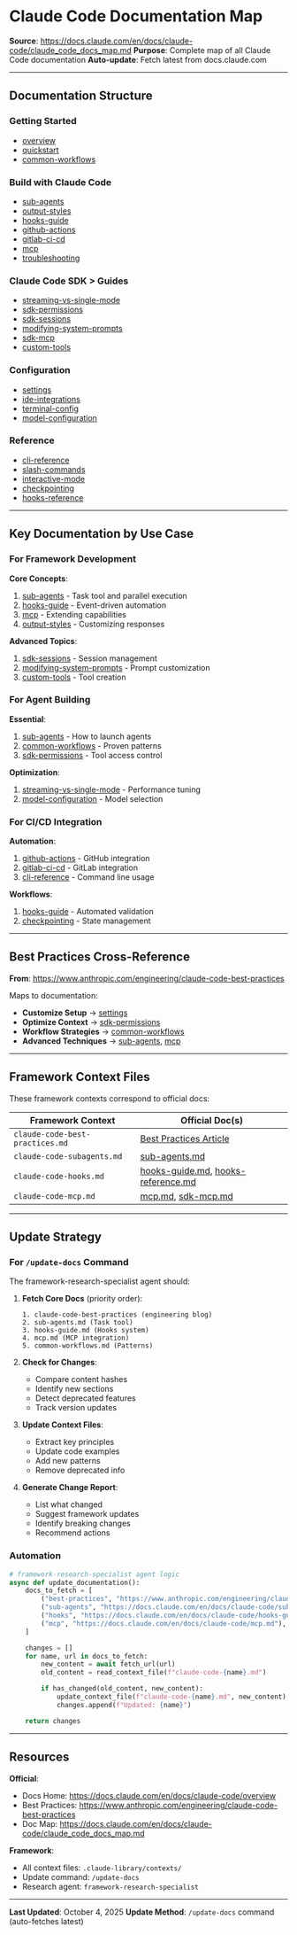 # Claude Code Documentation Map

**Source**: https://docs.claude.com/en/docs/claude-code/claude_code_docs_map.md
**Purpose**: Complete map of all Claude Code documentation
**Auto-update**: Fetch latest from docs.claude.com

---

## Documentation Structure

### Getting Started
- [overview](https://docs.claude.com/en/docs/claude-code/overview.md)
- [quickstart](https://docs.claude.com/en/docs/claude-code/quickstart.md)
- [common-workflows](https://docs.claude.com/en/docs/claude-code/common-workflows.md)

### Build with Claude Code
- [sub-agents](https://docs.claude.com/en/docs/claude-code/sub-agents.md)
- [output-styles](https://docs.claude.com/en/docs/claude-code/output-styles.md)
- [hooks-guide](https://docs.claude.com/en/docs/claude-code/hooks-guide.md)
- [github-actions](https://docs.claude.com/en/docs/claude-code/github-actions.md)
- [gitlab-ci-cd](https://docs.claude.com/en/docs/claude-code/gitlab-ci-cd.md)
- [mcp](https://docs.claude.com/en/docs/claude-code/mcp.md)
- [troubleshooting](https://docs.claude.com/en/docs/claude-code/troubleshooting.md)

### Claude Code SDK > Guides
- [streaming-vs-single-mode](https://docs.claude.com/en/docs/claude-code/sdk/streaming-vs-single-mode.md)
- [sdk-permissions](https://docs.claude.com/en/docs/claude-code/sdk/sdk-permissions.md)
- [sdk-sessions](https://docs.claude.com/en/docs/claude-code/sdk/sdk-sessions.md)
- [modifying-system-prompts](https://docs.claude.com/en/docs/claude-code/sdk/modifying-system-prompts.md)
- [sdk-mcp](https://docs.claude.com/en/docs/claude-code/sdk/sdk-mcp.md)
- [custom-tools](https://docs.claude.com/en/docs/claude-code/sdk/custom-tools.md)

### Configuration
- [settings](https://docs.claude.com/en/docs/claude-code/settings.md)
- [ide-integrations](https://docs.claude.com/en/docs/claude-code/ide-integrations.md)
- [terminal-config](https://docs.claude.com/en/docs/claude-code/terminal-config.md)
- [model-configuration](https://docs.claude.com/en/docs/claude-code/model-configuration.md)

### Reference
- [cli-reference](https://docs.claude.com/en/docs/claude-code/cli-reference.md)
- [slash-commands](https://docs.claude.com/en/docs/claude-code/slash-commands.md)
- [interactive-mode](https://docs.claude.com/en/docs/claude-code/interactive-mode.md)
- [checkpointing](https://docs.claude.com/en/docs/claude-code/checkpointing.md)
- [hooks-reference](https://docs.claude.com/en/docs/claude-code/hooks-reference.md)

---

## Key Documentation by Use Case

### For Framework Development

**Core Concepts**:
1. [sub-agents](https://docs.claude.com/en/docs/claude-code/sub-agents.md) - Task tool and parallel execution
2. [hooks-guide](https://docs.claude.com/en/docs/claude-code/hooks-guide.md) - Event-driven automation
3. [mcp](https://docs.claude.com/en/docs/claude-code/mcp.md) - Extending capabilities
4. [output-styles](https://docs.claude.com/en/docs/claude-code/output-styles.md) - Customizing responses

**Advanced Topics**:
1. [sdk-sessions](https://docs.claude.com/en/docs/claude-code/sdk/sdk-sessions.md) - Session management
2. [modifying-system-prompts](https://docs.claude.com/en/docs/claude-code/sdk/modifying-system-prompts.md) - Prompt customization
3. [custom-tools](https://docs.claude.com/en/docs/claude-code/sdk/custom-tools.md) - Tool creation

### For Agent Building

**Essential**:
1. [sub-agents](https://docs.claude.com/en/docs/claude-code/sub-agents.md) - How to launch agents
2. [common-workflows](https://docs.claude.com/en/docs/claude-code/common-workflows.md) - Proven patterns
3. [sdk-permissions](https://docs.claude.com/en/docs/claude-code/sdk/sdk-permissions.md) - Tool access control

**Optimization**:
1. [streaming-vs-single-mode](https://docs.claude.com/en/docs/claude-code/sdk/streaming-vs-single-mode.md) - Performance tuning
2. [model-configuration](https://docs.claude.com/en/docs/claude-code/model-configuration.md) - Model selection

### For CI/CD Integration

**Automation**:
1. [github-actions](https://docs.claude.com/en/docs/claude-code/github-actions.md) - GitHub integration
2. [gitlab-ci-cd](https://docs.claude.com/en/docs/claude-code/gitlab-ci-cd.md) - GitLab integration
3. [cli-reference](https://docs.claude.com/en/docs/claude-code/cli-reference.md) - Command line usage

**Workflows**:
1. [hooks-guide](https://docs.claude.com/en/docs/claude-code/hooks-guide.md) - Automated validation
2. [checkpointing](https://docs.claude.com/en/docs/claude-code/checkpointing.md) - State management

---

## Best Practices Cross-Reference

**From**: https://www.anthropic.com/engineering/claude-code-best-practices

Maps to documentation:
- **Customize Setup** → [settings](https://docs.claude.com/en/docs/claude-code/settings.md)
- **Optimize Context** → [sdk-permissions](https://docs.claude.com/en/docs/claude-code/sdk/sdk-permissions.md)
- **Workflow Strategies** → [common-workflows](https://docs.claude.com/en/docs/claude-code/common-workflows.md)
- **Advanced Techniques** → [sub-agents](https://docs.claude.com/en/docs/claude-code/sub-agents.md), [mcp](https://docs.claude.com/en/docs/claude-code/mcp.md)

---

## Framework Context Files

These framework contexts correspond to official docs:

| Framework Context | Official Doc(s) |
|------------------|-----------------|
| `claude-code-best-practices.md` | [Best Practices Article](https://www.anthropic.com/engineering/claude-code-best-practices) |
| `claude-code-subagents.md` | [sub-agents.md](https://docs.claude.com/en/docs/claude-code/sub-agents.md) |
| `claude-code-hooks.md` | [hooks-guide.md](https://docs.claude.com/en/docs/claude-code/hooks-guide.md), [hooks-reference.md](https://docs.claude.com/en/docs/claude-code/hooks-reference.md) |
| `claude-code-mcp.md` | [mcp.md](https://docs.claude.com/en/docs/claude-code/mcp.md), [sdk-mcp.md](https://docs.claude.com/en/docs/claude-code/sdk/sdk-mcp.md) |

---

## Update Strategy

### For `/update-docs` Command

The framework-research-specialist agent should:

1. **Fetch Core Docs** (priority order):
   ```
   1. claude-code-best-practices (engineering blog)
   2. sub-agents.md (Task tool)
   3. hooks-guide.md (Hooks system)
   4. mcp.md (MCP integration)
   5. common-workflows.md (Patterns)
   ```

2. **Check for Changes**:
   - Compare content hashes
   - Identify new sections
   - Detect deprecated features
   - Track version updates

3. **Update Context Files**:
   - Extract key principles
   - Update code examples
   - Add new patterns
   - Remove deprecated info

4. **Generate Change Report**:
   - List what changed
   - Suggest framework updates
   - Identify breaking changes
   - Recommend actions

### Automation

```python
# framework-research-specialist agent logic
async def update_documentation():
    docs_to_fetch = [
        ("best-practices", "https://www.anthropic.com/engineering/claude-code-best-practices"),
        ("sub-agents", "https://docs.claude.com/en/docs/claude-code/sub-agents.md"),
        ("hooks", "https://docs.claude.com/en/docs/claude-code/hooks-guide.md"),
        ("mcp", "https://docs.claude.com/en/docs/claude-code/mcp.md"),
    ]

    changes = []
    for name, url in docs_to_fetch:
        new_content = await fetch_url(url)
        old_content = read_context_file(f"claude-code-{name}.md")

        if has_changed(old_content, new_content):
            update_context_file(f"claude-code-{name}.md", new_content)
            changes.append(f"Updated: {name}")

    return changes
```

---

## Resources

**Official**:
- Docs Home: https://docs.claude.com/en/docs/claude-code/overview
- Best Practices: https://www.anthropic.com/engineering/claude-code-best-practices
- Doc Map: https://docs.claude.com/en/docs/claude-code/claude_code_docs_map.md

**Framework**:
- All context files: `.claude-library/contexts/`
- Update command: `/update-docs`
- Research agent: `framework-research-specialist`

---

**Last Updated**: October 4, 2025
**Update Method**: `/update-docs` command (auto-fetches latest)
